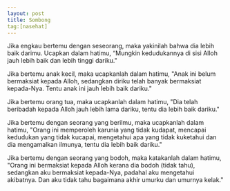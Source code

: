 ```yaml
---
layout: post
title: Sombong
tag:[nasehat]
---
```


Jika engkau bertemu dengan seseorang, maka yakinilah bahwa dia lebih baik darimu. Ucapkan dalam hatimu, “Mungkin kedudukannya di sisi Alloh jauh lebih baik dan lebih tinggi dariku."

Jika bertemu anak kecil, maka ucapkanlah dalam hatimu, "Anak ini belum bermaksiat kepada Alloh, sedangkan diriku telah banyak bermaksiat kepada-Nya. Tentu anak ini jauh lebih baik dariku."

Jika bertemu orang tua, maka ucapkanlah dalam hatimu, "Dia telah beribadah kepada Alloh jauh lebih lama dariku, tentu dia lebih baik dariku."

Jika bertemu dengan seorang yang berilmu, maka ucapkanlah dalam hatimu, "Orang ini memperoleh karunia yang tidak kudapat, mencapai kedudukan yang tidak kucapai, mengetahui apa yang tidak kuketahui dan dia mengamalkan ilmunya, tentu dia lebih baik dariku."

Jika bertemu dengan seorang yang bodoh, maka katakanlah dalam hatimu, "Orang ini bermaksiat kepada Alloh kerana dia bodoh (tidak tahu), sedangkan aku bermaksiat kepada-Nya, padahal aku mengetahui akibatnya. Dan aku tidak tahu bagaimana akhir umurku dan umurnya kelak."